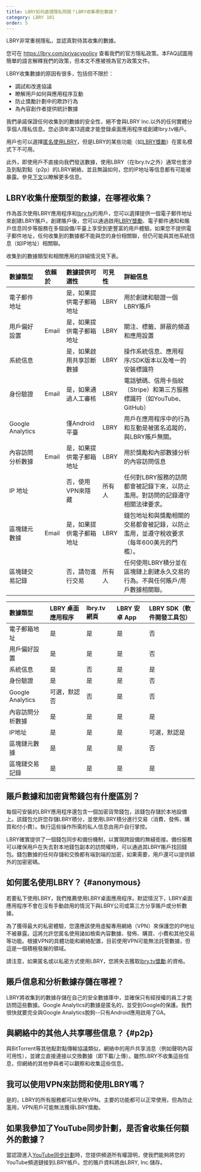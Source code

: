 ```yaml
---
title: LBRY如何處理隱私問題？LBRY收集哪些數據？
category: LBRY 101
order: 5
---
```


LBRY非常重視隱私，並認真對待其收集的數據。

您可在 https://lbry.com/privacypolicy 查看我們的官方隱私政策。本FAQ試圖用簡單的語言解釋我們的政策，但本文不應被視為官方政策文件。

LBRY收集數據的原因有很多，包括但不限於：

- 調試和改進協議
- 瞭解用戶如何與應用程序互動
- 防止獎勵計劃中的欺詐行為
- 為內容創作者提供統計數據

我們承諾保證任何收集到的數據的安全性，絕不會與LBRY Inc\.以外的任何實體分享個人隱私信息。您必須年滿13週歲才能登錄桌面應用程序或創建lbry\.tv帳戶。

用戶也可以選擇[匿名使用LBRY](#anonymous)，但是LBRY的某些功能（如[LBRY獎勵](https://lbry.com/faq/rewards)）在匿名模式下不可用。

此外，即使用戶不直接向我們發送數據，使用LBRY（在lbry.tv之外）通常也會涉及到點對點（p2p）的LBRY網絡，並且無論如何，您的IP地址等信息都有可能被暴露。參見[下文](#p2p)以瞭解更多信息。

## LBRY收集什麼類型的數據，在哪裡收集？

作為首次使用LBRY應用程序和[lbry.tv](https://lbry.tv)的用戶，您可以選擇提供一個電子郵件地址來創建LBRY賬戶。創建賬戶後，您可以通過啟用[LBRY獎勵](https://lbry.com/faq/rewards)、電子郵件通知和賬戶信息同步等服務在多個設備/平臺上享受到更豐富的用戶體驗。如果您不提供電子郵件地址，任何收集到的數據都不能與您的身份相關聯，但仍可能與其他系統信息（如IP地址）相關聯。

收集到的數據類型和相關應用的詳細情況見下表。

數據類型 | 依賴於   | 數據提供可選性     | 可見性       | 詳細信息 |
:------------ |:------------ |:------------ |:---------------- |:------------ |
電子郵件地址 | | 是，如果提供電子郵箱地址 | LBRY | 用於創建和驗證一個LBRY賬戶
用戶偏好設置 | Email | 是，如果提供電子郵箱地址 | LBRY | 關注、標籤、屏蔽的頻道和應用設置
系統信息 | | 是，如果啟用共享診斷數據 | LBRY | 操作系統信息、應用程序/SDK版本以及唯一的安裝標識符
身份驗證 | Email | 是，如果通過人工審核 | LBRY | 電話號碼、信用卡指紋（Stripe）和第三方服務標識符（如YouTube、GitHub）
Google Analytics | | 僅Android平臺 |  LBRY | 用戶在應用程序中的行為和互動是被匿名追蹤的，與LBRY賬戶無關。
內容訪問分析數據 | Email | 是，如果提供電子郵箱地址 | LBRY | 用於獎勵和內部數據分析的內容訪問信息
IP 地址 | | 否，使用VPN來隱藏 | 所有人 | 任何對LBRY服務的訪問都會被記錄下來，以防止濫用。對訪問的記錄遵守相關法律要求。
區塊鏈元數據 | Email | 是，如果提供電子郵箱地址 | LBRY| 錢包地址和與獎勵相關的交易都會被記錄，以防止濫用，並遵守稅收要求（每年600美元的門檻）。
區塊鏈交易記錄 | | 否，請勿進行交易 | 所有人 | 任何使用LBRY積分並在區塊鏈上創建永久交易的行為。不與任何賬戶/用戶數據相關聯。|


數據類型 | LBRY 桌面應用程序 | lbry.tv 網頁 | LBRY 安卓 App | LBRY SDK（軟件開發工具包） |
:------------ |:------------ |:------------ | :-------------| :-------------|
電子郵箱地址 | 是 | 是 | 是 | 否 |
用戶偏好設置 | 是 | 是 | 是 | 否 |
系統信息 | 是 | 否 | 是 | 是 |
身份驗證 | 是 | 是 | 是 | 否 |
Google Analytics |可選，默認否| 否 | 是 | 否 |
內容訪問分析數據 | 是 | 是 | 是 | 是 |
IP地址 | 是 | 是 | 是 | 可選，默認是 |
區塊鏈元數據 | 是 | 是 | 是 | 否 |
區塊鏈交易記錄 | 是 | 是 | 是 | 是 |

## 賬戶數據和加密貨幣錢包有什麼區別？

每個可安裝的LBRY應用程序還包含一個加密貨幣錢包，該錢包存儲於本地設備上。該錢包允許您存儲LBRY積分，並使用LBRY積分進行交易（消費、發佈、購買和付小費）。執行這些操作所需的私人信息由用戶自行掌控。

LBRY確實提供了一個錢包同步和備份機制，以實現跨設備的無縫銜接。備份服務可以確保用戶在失去對本地錢包副本的訪問權時，可以通過其LBRY賬戶找回錢包。錢包數據的任何存儲和交換都有端到端的加密，如果需要，用戶還可以提供額外的加密密碼。

## 如何匿名使用LBRY？ {#anonymous}

若要私下使用LBRY，我們推薦使用LBRY桌面應用程序。默認情況下，LBRY桌面應用程序不會在沒有手動啟用的情況下與LBRY公司或第三方分享賬戶或分析數據。

為了獲得最大的私密體驗，您還應該使用虛擬專用網絡（VPN）來保護您的IP地址不被暴露。這將允許您匿名使用諸如檢索內容數據、發佈、購買、小費和其他交易等功能。根據VPN的具體功能和網絡配置，目前使用VPN可能無法託管數據，但這是一個積極發展的領域。

請注意，如果匿名或以私密方式使用LBRY，您將失去獲取[lbry.tv獎勵](https://lbry.com/faq/rewards).的資格。

## 賬戶信息和分析數據存儲在哪裡？

LBRY將收集到的數據存儲在自己的安全數據庫中，並確保只有經授權的員工才能訪問這些數據。Google Analytics的數據是匿名的，並受到Google的保護。我們很快就要完全與Google Analytics脫鉤--只有Android應用啟用了GA。

##  與網絡中的其他人共享哪些信息？ {#p2p}

與BitTorrent等其他點對點傳輸協議類似，網絡中的用戶共享消息（例如聲明內容可用性），並建立直接連接以交換數據（即下載/上傳）。雖然LBRY不收集這些信息，但網絡的其他參與者可以觀察和收集這些信息。

## 我可以使用VPN來訪問和使用LBRY嗎？

是的，LBRY的所有服務都可以使用VPN。主要的功能都可以正常使用，但為防止濫用，VPN用戶可能無法獲得LBRY獎勵。

## 如果我參加了YouTube同步計劃，是否會收集任何額外的數據？

當認證進入[YouTube同步計劃](https://lbry.com/youtube)時，您提供頻道所有權證明，使我們能夠將您的YouTube頻道鏈接到LBRY帳戶。您的賬戶資料將由LBRY, Inc.儲存。